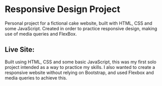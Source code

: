 # Responsive Design Project

Personal project for a fictional cake website, built with HTML, CSS and some JavaScript. Created in order to practice responsive design, making use of media queries and FlexBox.

## Live Site:


Built using HTML, CSS and some basic JavaScript, this was my first solo project intended as a way to practice my skills. I also wanted to create a responsive website without relying on Bootstrap, and used Flexbox and media queries to achieve this.